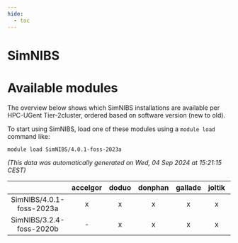 ```yaml
---
hide:
  - toc
---
```


SimNIBS
=======

# Available modules


The overview below shows which SimNIBS installations are available per HPC-UGent Tier-2cluster, ordered based on software version (new to old).

To start using SimNIBS, load one of these modules using a `module load` command like:

```shell
module load SimNIBS/4.0.1-foss-2023a
```

*(This data was automatically generated on Wed, 04 Sep 2024 at 15:21:15 CEST)*  

| |accelgor|doduo|donphan|gallade|joltik|shinx|skitty|
| :---: | :---: | :---: | :---: | :---: | :---: | :---: | :---: |
|SimNIBS/4.0.1-foss-2023a|x|x|x|x|x|x|x|
|SimNIBS/3.2.4-foss-2020b|-|x|x|x|x|-|x|

